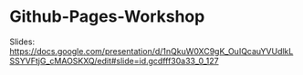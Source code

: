 # Github-Pages-Workshop

Slides: https://docs.google.com/presentation/d/1nQkuW0XC9gK_OuIQcauYVUdlkLSSYVFtjG_cMAOSKXQ/edit#slide=id.gcdfff30a33_0_127
